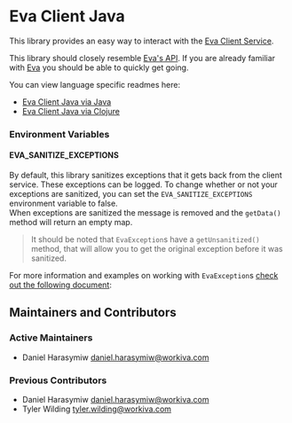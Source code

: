 # Eva Client Java

This library provides an easy way to interact with the [Eva Client Service](https://github.com/Workiva/eva-client-service).

This library should closely resemble [Eva's API](https://github.com/Workiva/eva).
If you are already familiar with [Eva](https://github.com/Workiva/eva) you should be able to quickly get going.

You can view language specific readmes here:

* [Eva Client Java via Java](docs/readme_java.md)
* [Eva Client Java via Clojure](docs/readme_clojure.md)

### Environment Variables

#### EVA_SANITIZE_EXCEPTIONS

By default, this library sanitizes exceptions that it gets back from the client service. These exceptions can be logged. To change whether or not your exceptions are sanitized, you can set the `EVA_SANITIZE_EXCEPTIONS` environment variable to false.  
When exceptions are sanitized the message is removed and the `getData()` method will return an empty map.  

> It should be noted that `EvaException`s have a `getUnsanitized()` method, that will allow you to get the original exception before it was sanitized.

For more information and examples on working with `EvaException`s [check out the following document](docs/eva_exceptions.md):

## Maintainers and Contributors

### Active Maintainers

- Daniel Harasymiw <daniel.harasymiw@workiva.com>

### Previous Contributors

- Daniel Harasymiw <daniel.harasymiw@workiva.com>
- Tyler Wilding <tyler.wilding@workiva.com>
